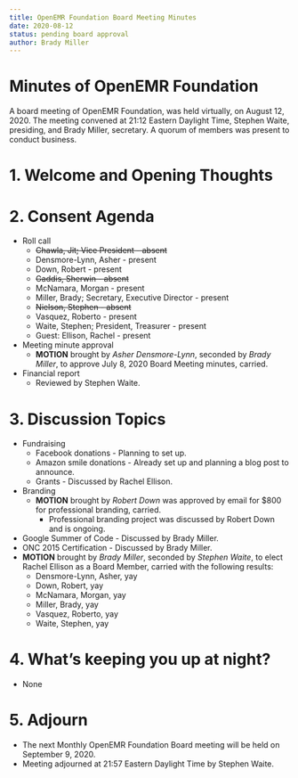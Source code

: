 ```yaml
---
title: OpenEMR Foundation Board Meeting Minutes
date: 2020-08-12
status: pending board approval
author: Brady Miller
---
```


# Minutes of OpenEMR Foundation

A board meeting of OpenEMR Foundation, was held virtually, on August 12, 2020. The meeting
convened at 21:12 Eastern Daylight Time, Stephen Waite, presiding, and Brady Miller,
secretary. A quorum of members was present to conduct business.

# 1. Welcome and Opening Thoughts

# 2. Consent Agenda
  - Roll call
    - ~~Chawla, Jit; Vice President - absent~~
    - Densmore-Lynn, Asher - present
    - Down, Robert - present
    - ~~Gaddis, Sherwin - absent~~
    - McNamara, Morgan - present
    - Miller, Brady; Secretary, Executive Director - present
    - ~~Nielson, Stephen - absent~~
    - Vasquez, Roberto - present
    - Waite, Stephen; President, Treasurer - present
    - Guest: Ellison, Rachel - present
  - Meeting minute approval
    - **MOTION** brought by _Asher Densmore-Lynn_, seconded by _Brady Miller_, to approve July 8, 2020 Board Meeting minutes, carried.
  - Financial report
    - Reviewed by Stephen Waite.

# 3. Discussion Topics
  - Fundraising
    - Facebook donations - Planning to set up.
    - Amazon smile donations - Already set up and planning a blog post to announce.
    - Grants - Discussed by Rachel Ellison.
  - Branding
    - **MOTION** brought by _Robert Down_ was approved by email for $800 for professional branding, carried.
      - Professional branding project was discussed by Robert Down and is ongoing.
  - Google Summer of Code - Discussed by Brady Miller.
  - ONC 2015 Certification - Discussed by Brady Miller.
  - **MOTION** brought by _Brady Miller_, seconded by _Stephen Waite_, to elect Rachel Ellison as a Board Member, carried with the following results:
    - Densmore-Lynn, Asher, yay
    - Down, Robert, yay
    - McNamara, Morgan, yay
    - Miller, Brady, yay
    - Vasquez, Roberto, yay
    - Waite, Stephen, yay  
  
# 4. What’s keeping you up at night?
  - None

# 5. Adjourn
  - The next Monthly OpenEMR Foundation Board meeting will be held on September 9, 2020.
  - Meeting adjourned at 21:57 Eastern Daylight Time by Stephen Waite.
  
